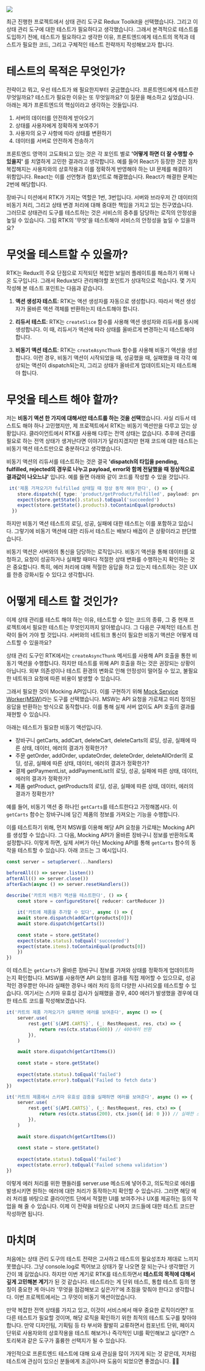 ![](https://velog.velcdn.com/images/keem/post/87cd05cf-3503-4450-89b7-da9fc8638605/image.jpg)

최근 진행한 프로젝트에서 상태 관리 도구로 Redux Toolkit을 선택했습니다. 그리고 이 상태 관리 도구에 대한 테스트가 필요하다고 생각했습니다. 그래서 본격적으로 테스트를 도입하기 전에, 테스트가 필요하다고 생각한 이유, 프론트엔드에게 테스트의 목적과 테스트가 필요한 코드, 그리고 구체적인 테스트 전략까지 작성해보고자 합니다.

# 테스트의 목적은 무엇인가?
전략이고 뭐고, 우선 테스트가 왜 필요한지부터 궁금했습니다. 프론트엔드에게 테스트란 무엇일까요? 테스트가 필요한 이유는 또 무엇일까요? 이 질문을 해소하고 싶었습니다. 아래는 제가 프론트엔드의 핵심이라고 생각하는 것들입니다.

1. 서버의 데이터를 안전하게 받아오기
2. 상태를 사용자에게 정확하게 보여주기
3. 사용자의 요구 사항에 따라 상태를 변환하기
4. 데이터를 서버로 안전하게 전송하기

프론트엔드 영역이 고도화되고 있는 것은 각 포인트 별로 **'어떻게 하면 더 잘 수행할 수 있을지'** 를 치열하게 고민한 결과라고 생각합니다. 예를 들어 React가 등장한 것은 점차 복잡해지는 사용자와의 상호작용과 이를 정확하게 반영해야 하는 UI 문제를 해결하기 위함입니다. React는 이를 선언형과 컴포넌트로 해결했습니다. React가 해결한 문제는 2번에 해당합니다.

장바구니 미션에서 RTK가 가지는 역할은 1번, 3번입니다. 서버와 브라우저 간 데이터의 비동기 처리, 그리고 상태 변경 처리에 대해 중대한 책임을 가지고 있는 친구였습니다. 그러므로 상태관리 도구를 테스트하는 것은 서비스의 중추를 담당하는 로직의 안정성을 높일 수 있습니다. 그럼 RTK의 '무엇'을 테스트해야 서비스의 안정성을 높일 수 있을까요?

# 무엇을 테스트할 수 있을까?
RTK는 Redux의 주요 단점으로 지적되던 복잡한 보일러 플레이트를 해소하기 위해 나온 도구입니다. 그래서 Redux보다 관리해야할 포인트가 상대적으로 적습니다. 몇 가지 작성해 본 테스트 포인트는 다음과 같습니다.

1.  **액션 생성자 테스트**: RTK는 액션 생성자를 자동으로 생성합니다. 따라서 액션 생성자가 올바른 액션 객체를 반환하는지 테스트해야 합니다.

2.  **리듀서 테스트**: RTK는 `createSlice` 함수를 사용해 액션 생성자와 리듀서를 동시에 생성합니다. 이 때, 리듀서가 액션에 따라 상태를 올바르게 변경하는지 테스트해야 합니다.

3.  **비동기 액션 테스트**: RTK는 `createAsyncThunk` 함수를 사용해 비동기 액션을 생성합니다. 이런 경우, 비동기 액션이 시작되었을 때, 성공했을 때, 실패했을 때 각각 예상되는 액션이 dispatch되는지, 그리고 상태가 올바르게 업데이트되는지 테스트해야 합니다.

# 무엇을 테스트 해야 할까?
저는 **비동기 액션 한 가지에 대해서만 테스트를 하는 것을 선택**했습니다. 사실 리듀서 테스트도 해야 하나 고민했지만, 제 프로젝트에서 RTK는 비동기 액션만을 다루고 있는 상황입니다. 클라이언트에서 RTK를 사용해 다루는 전역 상태는 없습니다. 추후에 관리를 필요로 하는 전역 상태가 생겨난다면 이야기가 달라지겠지만 현재 코드에 대한 테스트는 비동기 액션 테스트만으로 충분하다고 생각했습니다.

비동기 액션의 리듀서를 테스트하는 것은 결국 **'dispatch의 타입을 pending, fulfilled, rejected의 경우로 나누고 payload, error와 함께 전달했을 때 정상적으로 결과값이 나오느냐'** 입니다. 예를 들면 아래와 같이 코드를 작성할 수 있을 것입니다.

```ts
 it('제품 가져오기가 fulfilled 상태일 때 정상 동작 해야 한다', () => {
    store.dispatch({ type: 'product/getProduct/fulfilled', payload: products })
    expect(store.getState().status).toEqual('succeeded')
   	expect(store.getState().products).toContainEqual(products)
  })
```

하지만 비동기 액션 테스트의 로딩, 성공, 실패에 대한 테스트는 이를 포함하고 있습니다. 그렇기에 비동기 액션에 대한 리듀서 테스트는 배보다 배꼽이 큰 상황이라고 판단했습니다.

비동기 액션은 서버와의 통신을 담당하는 로직입니다. 비동기 액션을 통해 데이터를 요청하고, 요청이 성공하거나 실패할 때마다 적절한 상태 변화를 수행하는지 확인하는 것은 중요합니다. 특히, 에러 처리에 대해 적절한 응답을 하고 있는지 테스트하는 것은 UX를 한층 강화시킬 수 있다고 생각합니다.

# 어떻게 테스트 할 것인가?
이제 상태 관리를 테스트 해야 하는 이유, 테스트할 수 있는 코드의 종류, 그 중 현재 프로젝트에서 필요한 테스트는 무엇인지까지 알아봤습니다. 그 다음은 구체적인 테스트 전략이 들어 가야 할 것입니다. 서버와의 네트워크 통신이 필요한 비동기 액션은 어떻게 테스트할 수 있을까요?

상태 관리 도구인 RTK에서는 `createAsyncThunk` 메서드를 사용해 API 호출을 통한 비동기 액션을 수행합니다. 하지만 테스트를 위해 API 호출을 하는 것은 권장되는 상황이 아닙니다. 외부 의존성이나 테스트 환경의 변화로 인해 안정성이 떨어질 수 있고, 불필요한 네트워크 요청에 따른 비용이 발생할 수 있습니다.

그래서 필요한 것이 Mocking API입니다. 이를 구현하기 위해 [Mock Service Worker(MSW)](https://mswjs.io/)라는 도구를 선택했습니다. MSW는 API 요청을 가로채고 미리 정의된 응답을 반환하는 방식으로 동작합니다. 이를 통해 실제 서버 없이도 API 호출의 결과를 재현할 수 있습니다.

아래는 테스트가 필요한 비동기 액션입니다.

- 장바구니
	getCarts, addCart, deleteCart, deleteCarts의 로딩, 성공, 실패에 따른 상태, 데이터, 에러의 결과가 정확한가?
- 주문
	getOrder, addOrder, updateOrder, deleteOrder, deleteAllOrder의 로딩, 성공, 실패에 따른 상태, 데이터, 에러의 결과가 정확한가?
- 결제
	getPaymentList, addPaymentList의 로딩, 성공, 실패에 따른 상태, 데이터, 에러의 결과가 정확한가?
- 제품
	getProduct, getProducts의 로딩, 성공, 실패에 따른 상태, 데이터, 에러의 결과가 정확한가?

예를 들어, 비동기 액션 중 하나인 `getCarts`를 테스트한다고 가정해봅시다. 이 `getCarts` 함수는 장바구니에 담긴 제품의 정보를 가져오는 기능을 수행합니다.

이를 테스트하기 위해, 먼저 MSW를 이용해 해당 API 요청을 가로채는 Mocking API를 생성할 수 있습니다. 그 다음, Mocking API가 올바른 장바구니 정보를 반환하도록 설정합니다. 이렇게 하면, 실제 서버가 아닌 Mocking API를 통해 `getCarts` 함수의 동작을 테스트할 수 있습니다. 아래 코드는 그 예시입니다.

```ts
const server = setupServer(...handlers)

beforeAll(() => server.listen())
afterAll(() => server.close())
afterEach(async () => server.resetHandlers())

describe('카트의 비동기 액션을 테스트한다', () => {
	const store = configureStore({ reducer: cartReducer })
	
	it('카트에 제품을 추가할 수 있다', async () => {
	await store.dispatch(addCart(products[0]))
	await store.dispatch(getCarts())
	
	const state = store.getState()
	expect(state.status).toEqual('succeeded')
	expect(state.items).toContainEqual(products[0])
	})
})

```

이 테스트는 `getCarts`가 올바른 장바구니 정보를 가져와 상태를 정확하게 업데이트하는지 확인합니다. MSW를 사용하면 API 요청의 결과를 직접 제어할 수 있으므로, 성공적인 경우뿐만 아니라 실패한 경우나 에러 처리 등의 다양한 시나리오를 테스트할 수 있습니다. 여기서는 스키마 유효성 검사가 실패했을 경우, 400 에러가 발생했을 경우에 대한 테스트 코드를 작성해보겠습니다.

```ts
it('카트의 제품 가져오기가 실패하면 에러를 보여준다', async () => {
	server.use(
		rest.get(`${API.CARTS}`, (_: RestRequest, res, ctx) => {
			return res(ctx.status(400)) // 400에러 반환
		}),
	)

	await store.dispatch(getCartItems())
	
	const state = store.getState()
	
	expect(state.status).toEqual('failed')
	expect(state.error).toEqual('Failed to fetch data')
})

it('카트의 제품에서 스키마 유효성 검증을 실패하면 에러를 보여준다', async () => {
	server.use(
		rest.get(`${API.CARTS}`, (_: RestRequest, res, ctx) => {
			return res(ctx.status(200), ctx.json({ id: 0 })) // 실패한 스키마 유효성
		}),
	)
	
	await store.dispatch(getCartItems())
	  
	const state = store.getState()
	
	expect(state.status).toEqual('failed')
	expect(state.error).toEqual('Failed schema validation')
})
```

이렇게 에러 처리를 위한 핸들러를 server.use 메소드에 넣어주고, 의도적으로 에러를 발생시키면 원하는 에러에 대한 처리가 동작하는지 확인할 수 있습니다. 그러면 해당 에러 처리를 바탕으로 클라이언트 단에서 적절한 UI를 보여주거나 UX를 제공하는 등의 작업을 해 줄 수 있습니다. 이제 이 전략을 바탕으로 나머지 코드들에 대한 테스트 코드만 작성하면 됩니다.

# 마치며
처음에는 상태 관리 도구의 테스트 전략은 고사하고 테스트의 필요성조차 제대로 느끼지 못했습니다. 그냥 console.log로 찍어보고 상태가 잘 나오면 잘 되는구나 생각했던 기간이 꽤 길었습니다. 하지만 이번 계기로 RTK를 테스트하면서 **테스트의 목적에 대해서 깊게 고민해본 계기**가 된 것 같습니다. 테스트라는 게 단위 테스트, 통합 테스트 등의 명칭이 중요한 게 아니라 '무엇을 점검해보고 싶은가?'에 초점을 맞춰야 한다고 생각합니다. 이번 프로젝트에서는 그 무엇이 비동기 액션이었습니다. 

만약 복잡한 전역 상태를 가지고 있고, 이것이 서비스에서 매우 중요한 로직이라면? 또 다른 테스트가 필요할 것이며, 해당 로직을 확인하기 위한 최적의 테스트 도구를 찾아야 합니다. 만약 디자인팀, 기획팀 등 타 부서와 활발히 교류하면서 컴포넌트 단위, 페이지 단위로 사용자와의 상호작용을 테스트 해보거나 즉각적인 UI를 확인해보고 싶다면? 스토리북과 같은 도구가 훌륭한 선택지가 될 수 있습니다. 

개인적으로 프론트엔드 테스트에 대해 요새 관심을 많이 가지게 되는 것 같은데, 저처럼 테스트에 관심이 있으신 분들에게 조금이나마 도움이 되었으면 좋겠습니다. 👋🏻

